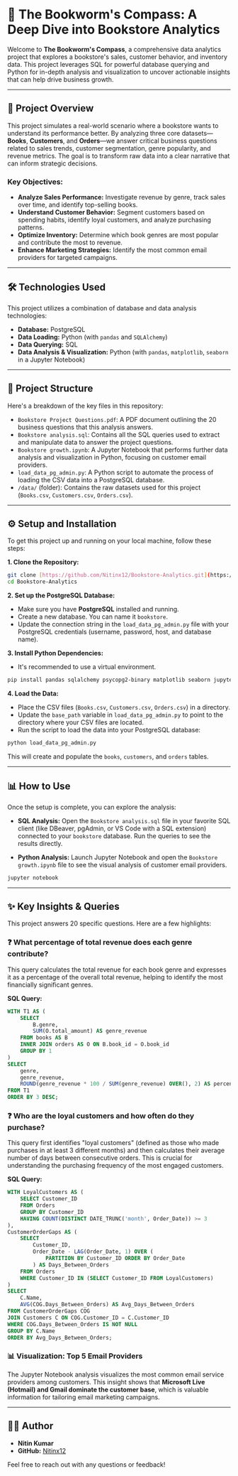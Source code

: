 # 📖 The Bookworm's Compass: A Deep Dive into Bookstore Analytics

Welcome to **The Bookworm's Compass**, a comprehensive data analytics project that explores a bookstore's sales, customer behavior, and inventory data. This project leverages SQL for powerful database querying and Python for in-depth analysis and visualization to uncover actionable insights that can help drive business growth.

---

## 🚀 Project Overview

This project simulates a real-world scenario where a bookstore wants to understand its performance better. By analyzing three core datasets—**Books**, **Customers**, and **Orders**—we answer critical business questions related to sales trends, customer segmentation, genre popularity, and revenue metrics. The goal is to transform raw data into a clear narrative that can inform strategic decisions.

### Key Objectives:
* **Analyze Sales Performance:** Investigate revenue by genre, track sales over time, and identify top-selling books.
* **Understand Customer Behavior:** Segment customers based on spending habits, identify loyal customers, and analyze purchasing patterns.
* **Optimize Inventory:** Determine which book genres are most popular and contribute the most to revenue.
* **Enhance Marketing Strategies:** Identify the most common email providers for targeted campaigns.

---

## 🛠️ Technologies Used

This project utilizes a combination of database and data analysis technologies:

* **Database:** PostgreSQL
* **Data Loading:** Python (with `pandas` and `SQLAlchemy`)
* **Data Querying:** SQL
* **Data Analysis & Visualization:** Python (with `pandas`, `matplotlib`, `seaborn` in a Jupyter Notebook)



---

## 📁 Project Structure

Here's a breakdown of the key files in this repository:

* `Bookstore Project Questions.pdf`: A PDF document outlining the 20 business questions that this analysis answers.
* `Bookstore analysis.sql`: Contains all the SQL queries used to extract and manipulate data to answer the project questions.
* `Bookstore growth.ipynb`: A Jupyter Notebook that performs further data analysis and visualization in Python, focusing on customer email providers.
* `load_data_pg_admin.py`: A Python script to automate the process of loading the CSV data into a PostgreSQL database.
* `/data/` (folder): Contains the raw datasets used for this project (`Books.csv`, `Customers.csv`, `Orders.csv`).

---

## ⚙️ Setup and Installation

To get this project up and running on your local machine, follow these steps:

**1. Clone the Repository:**
```bash
git clone [https://github.com/Nitinx12/Bookstore-Analytics.git](https://github.com/Nitinx12/Bookstore-Analytics.git)
cd Bookstore-Analytics
```

**2. Set up the PostgreSQL Database:**
* Make sure you have **PostgreSQL** installed and running.
* Create a new database. You can name it `bookstore`.
* Update the connection string in the `load_data_pg_admin.py` file with your PostgreSQL credentials (username, password, host, and database name).

**3. Install Python Dependencies:**
* It's recommended to use a virtual environment.
```bash
pip install pandas sqlalchemy psycopg2-binary matplotlib seaborn jupyter
```

**4. Load the Data:**
* Place the CSV files (`Books.csv`, `Customers.csv`, `Orders.csv`) in a directory.
* Update the `base_path` variable in `load_data_pg_admin.py` to point to the directory where your CSV files are located.
* Run the script to load the data into your PostgreSQL database:
```bash
python load_data_pg_admin.py
```
This will create and populate the `books`, `customers`, and `orders` tables.

---

## 📊 How to Use

Once the setup is complete, you can explore the analysis:

* **SQL Analysis:** Open the `Bookstore analysis.sql` file in your favorite SQL client (like DBeaver, pgAdmin, or VS Code with a SQL extension) connected to your `bookstore` database. Run the queries to see the results directly.

* **Python Analysis:** Launch Jupyter Notebook and open the `Bookstore growth.ipynb` file to see the visual analysis of customer email providers.
```bash
jupyter notebook
```

---

## ✨ Key Insights & Queries

This project answers 20 specific questions. Here are a few highlights:

### ❓ What percentage of total revenue does each genre contribute?
This query calculates the total revenue for each book genre and expresses it as a percentage of the overall total revenue, helping to identify the most financially significant genres.

**SQL Query:**
```sql
WITH T1 AS (
    SELECT 
        B.genre,
        SUM(O.total_amount) AS genre_revenue
    FROM books AS B
    INNER JOIN orders AS O ON B.book_id = O.book_id
    GROUP BY 1
)
SELECT 
    genre, 
    genre_revenue,
    ROUND(genre_revenue * 100 / SUM(genre_revenue) OVER(), 2) AS percentage_total
FROM T1
ORDER BY 3 DESC;
```

### ❓ Who are the loyal customers and how often do they purchase?
This query first identifies "loyal customers" (defined as those who made purchases in at least 3 different months) and then calculates their average number of days between consecutive orders. This is crucial for understanding the purchasing frequency of the most engaged customers.

**SQL Query:**
```sql
WITH LoyalCustomers AS (
    SELECT Customer_ID
    FROM Orders
    GROUP BY Customer_ID
    HAVING COUNT(DISTINCT DATE_TRUNC('month', Order_Date)) >= 3
),
CustomerOrderGaps AS (
    SELECT
        Customer_ID,
        Order_Date - LAG(Order_Date, 1) OVER (
            PARTITION BY Customer_ID ORDER BY Order_Date
        ) AS Days_Between_Orders
    FROM Orders
    WHERE Customer_ID IN (SELECT Customer_ID FROM LoyalCustomers)
)
SELECT
    C.Name,
    AVG(COG.Days_Between_Orders) AS Avg_Days_Between_Orders
FROM CustomerOrderGaps COG
JOIN Customers C ON COG.Customer_ID = C.Customer_ID
WHERE COG.Days_Between_Orders IS NOT NULL
GROUP BY C.Name
ORDER BY Avg_Days_Between_Orders;
```

### 📊 Visualization: Top 5 Email Providers
The Jupyter Notebook analysis visualizes the most common email service providers among customers. This insight shows that **Microsoft Live (Hotmail) and Gmail dominate the customer base**, which is valuable information for tailoring email marketing campaigns.



---

## 👨‍💻 Author

* **Nitin Kumar**
* **GitHub:** [Nitinx12](https://github.com/Nitinx12)

Feel free to reach out with any questions or feedback!
